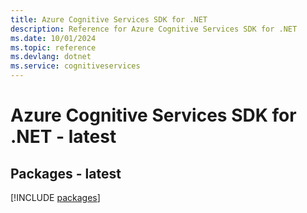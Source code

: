```yaml
---
title: Azure Cognitive Services SDK for .NET
description: Reference for Azure Cognitive Services SDK for .NET
ms.date: 10/01/2024
ms.topic: reference
ms.devlang: dotnet
ms.service: cognitiveservices
---
```

# Azure Cognitive Services SDK for .NET - latest
## Packages - latest
[!INCLUDE [packages](cognitive-services-index.md)]